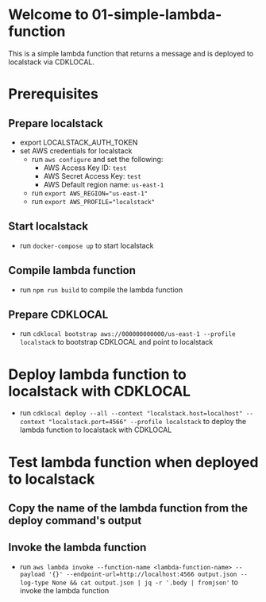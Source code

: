 # Welcome to 01-simple-lambda-function

This is a simple lambda function that returns a message and is deployed to localstack via CDKLOCAL.

# Prerequisites

## Prepare localstack
- export LOCALSTACK_AUTH_TOKEN
- set AWS credentials for localstack
    - run `aws configure` and set the following:
        - AWS Access Key ID: `test`
        - AWS Secret Access Key: `test`
        - AWS Default region name: `us-east-1`
    - run `export AWS_REGION="us-east-1"`
    - run `export AWS_PROFILE="localstack"`
## Start localstack
- run `docker-compose up` to start localstack
## Compile lambda function
- run `npm run build` to compile the lambda function

## Prepare CDKLOCAL
- run `cdklocal bootstrap aws://000000000000/us-east-1 --profile localstack` to bootstrap CDKLOCAL and point to localstack

# Deploy lambda function to localstack with CDKLOCAL
- run `cdklocal deploy --all --context "localstack.host=localhost" --context "localstack.port=4566" --profile localstack` to deploy the lambda function to localstack with CDKLOCAL

# Test lambda function when deployed to localstack

## Copy the name of the lambda function from the deploy command's output

## Invoke the lambda function
- run `aws lambda invoke --function-name <lambda-function-name> --payload '{}' --endpoint-url=http://localhost:4566 output.json --log-type None && cat output.json | jq -r '.body | fromjson'` to invoke the lambda function